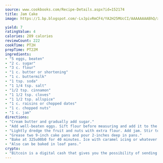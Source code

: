 ```yaml
---
source: www.cookbooks.com/Recipe-Details.aspx?id=152174
title: Jam Cake
image: https://1.bp.blogspot.com/-LvJpivRmCF4/YA2H25MUcCI/AAAAAAAABhQ/xgndXuMf7Zopp5S4RExCblnSp5YGujfSQCLcBGAsYHQ/s320/8.png

yield: 7
ratingValue: 4
calories: 289 calories
reviewCount: 222
cookTime: PT2H
prepTime: PT22M
ingredients:
- "5 eggs, beaten"
- "2 c. sugar"
- "3 c. flour"
- "1 c. butter or shortening"
- "1 c. buttermilk"
- "1 tsp. soda"
- "1 1/4 tsp. salt"
- "1/2 tsp. cinnamon"
- "1 1/2 tsp. cloves"
- "1 1/2 tsp. allspice"
- "1 c. raisins or chopped dates"
- "1 c. chopped nuts"
- "1 c. jam"
directions:
- "Cream butter and gradually add sugar."
- "Add well-beaten eggs. Sift flour before measuring and add it to the spices and salt. Dissolve soda in buttermilk and add it alternately with flour mixture to egg, sugar and butter mixture and beat after each addition."
- "Lightly dredge the fruit and nuts with extra flour. Add jam. Stir to get good distribution."
- "Grease two 9-inch cake pans and pour 2-inches deep in pans."
- "Bake at 325u00b0 for 40 minutes. Ice with caramel icing or whatever you like."
- "Also can be baked in loaf pans."
crypto:
- "Bitcoin is a digital cash that gives you the possibility of sending money all over the world, instantly and without a fee."
---
```

